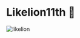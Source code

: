 # Likelion11th 🦁
![likelion](https://github.com/Se0-hyun/likelion11th/assets/80439045/3bf1f4b3-8bf5-48f6-be70-de1dd0d04b76)

